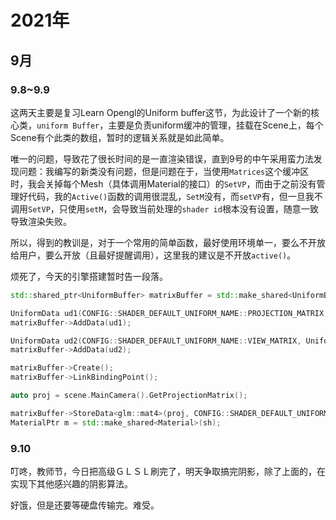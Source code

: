 # 2021年

## 9月

### 9.8~9.9

这两天主要是复习Learn Opengl的Uniform buffer这节，为此设计了一个新的核心类，`uniform Buffer`，主要是负责uniform缓冲的管理，挂载在Scene上，每个Scene有个此类的数组，暂时的逻辑关系就是如此简单。

唯一的问题，导致花了很长时间的是一直渲染错误，直到9号的中午采用蛮力法发现问题：我编写的新类没有问题，但是问题在于，当使用`Matrices`这个缓冲区时，我会关掉每个Mesh（具体调用Material的接口）的`SetVP`，而由于之前没有管理好代码，我的`Active()`函数的调用很混乱，`SetM`没有，而`setVP`有，但一旦我不调用`SetVP`，只使用`setM`，会导致当前处理的`shader id`根本没有设置，随意一致导致渲染失败。

所以，得到的教训是，对于一个常用的简单函数，最好使用环境单一，要么不开放给用户，要么开放（且最好提醒调用），这里我的建议是不开放`active()`。

烦死了，今天的引擎搭建暂时告一段落。

```c++
std::shared_ptr<UniformBuffer> matrixBuffer = std::make_shared<UniformBuffer>(CONFIG::SHADER_DEFAULT_UNIFORM_NAME::UNIFORM_BLOCK_NAME::MATRIX_COORD_SYSTEM);

UniformData ud1(CONFIG::SHADER_DEFAULT_UNIFORM_NAME::PROJECTION_MATRIX, UniformDataType::Mat4);
matrixBuffer->AddData(ud1);

UniformData ud2(CONFIG::SHADER_DEFAULT_UNIFORM_NAME::VIEW_MATRIX, UniformDataType::Mat4);
matrixBuffer->AddData(ud2);

matrixBuffer->Create();
matrixBuffer->LinkBindingPoint();

auto proj = scene.MainCamera().GetProjectionMatrix();

matrixBuffer->StoreData<glm::mat4>(proj, CONFIG::SHADER_DEFAULT_UNIFORM_NAME::PROJECTION_MATRIX);
MaterialPtr m = std::make_shared<Material>(sh);
```



### 9.10

叮咚，教师节，今日把高级ＧＬＳＬ刷完了，明天争取搞完阴影，除了上面的，在实现下其他感兴趣的阴影算法。

好饿，但是还要等硬盘传输完。难受。



